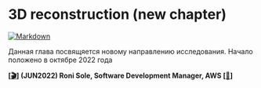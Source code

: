 # 3D reconstruction (new chapter)

[![Markdown](https://img.shields.io/badge/markdown-%23000000.svg?style=for-the-badge&logo=markdown&logoColor=white)](https://daringfireball.net/projects/markdown/)

Данная глава посвящяется новому направлению исследования. Начало положено в октябре 2022 года  

**[[:clapper:](https://youtu.be/_wd0IJBTwbY?t=1696)] (JUN2022) Roni Sole, Software Development Manager, AWS [[:thought_balloon:](https://github.com/aktumar/3D_reconstruction/blob/main/new_direction/notes/Amazon_SageMaker_Ground_Truth.md)]**
